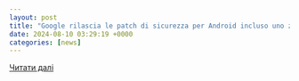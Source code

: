 ```yaml
---
layout: post
title: "Google rilascia le patch di sicurezza per Android incluso uno zero-day critico nel kernel"
date: 2024-08-10 03:29:19 +0000
categories: [news]
---
```


[Читати далі](https://www.redhotcyber.com/post/google-rilascia-le-patch-di-sicurezza-per-android-incluso-uno-zero-day-critico-nel-kernel/)
